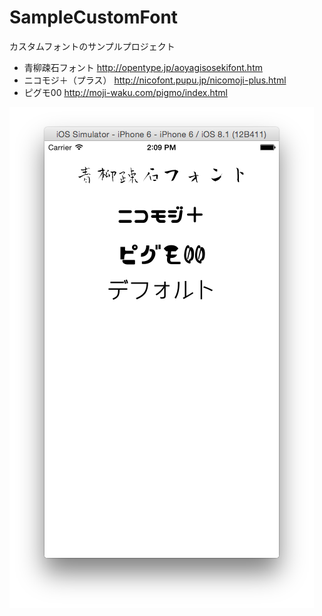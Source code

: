 SampleCustomFont
================

カスタムフォントのサンプルプロジェクト

- 青柳疎石フォント
http://opentype.jp/aoyagisosekifont.htm
- ニコモジ＋（プラス）
http://nicofont.pupu.jp/nicomoji-plus.html
- ピグモ00
http://moji-waku.com/pigmo/index.html

![スクリーンショット](https://raw.githubusercontent.com/ho9ho9/SampleCustomFont/master/screenshot.png)
